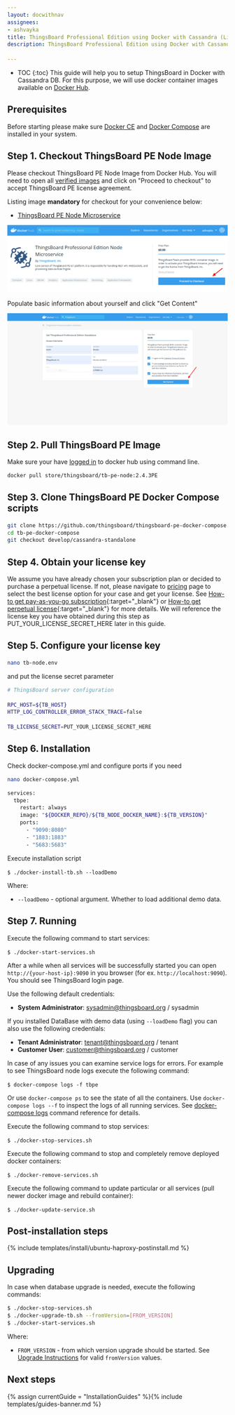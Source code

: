 ```yaml
---
layout: docwithnav
assignees:
- ashvayka
title: ThingsBoard Professional Edition using Docker with Cassandra (Linux or Mac OS)
description: ThingsBoard Professional Edition using Docker with Cassandra (Linux or Mac OS)

---
```


* TOC
{:toc}
This guide will help you to setup ThingsBoard in Docker with Cassandra DB. 
For this purpose, we will use docker container images available on [Docker Hub](https://hub.docker.com/search?q=thingsboard&type=image&image_filter=store).  

## Prerequisites

Before starting please make sure [Docker CE](https://docs.docker.com/install/) and [Docker Compose](https://docs.docker.com/compose/install/) are installed in your system. 

## Step 1. Checkout ThingsBoard PE Node Image

Please checkout ThingsBoard PE Node Image from Docker Hub.
You will need to open all [verified images](https://hub.docker.com/search?q=thingsboard&type=image&image_filter=store) and click on "Proceed to checkout" to accept ThingsBoard PE license agreement.

Listing image **mandatory** for checkout for your convenience below:

 - [ThingsBoard PE Node Microservice](https://hub.docker.com/_/thingsboard-pe-node)  


![image](/images/user-guide/install/docker-pe/checkout-pe-node.png)


Populate basic information about yourself and click "Get Content"


![image](/images/user-guide/install/docker-pe/details.png)


## Step 2. Pull ThingsBoard PE Image

Make sure your have [logged in](https://docs.docker.com/engine/reference/commandline/login/) to docker hub using command line.

```bash
docker pull store/thingsboard/tb-pe-node:2.4.3PE
```

## Step 3. Clone ThingsBoard PE Docker Compose scripts

```bash
git clone https://github.com/thingsboard/thingsboard-pe-docker-compose.git tb-pe-docker-compose
cd tb-pe-docker-compose
git checkout develop/cassandra-standalone
```

## Step 4. Obtain your license key

We assume you have already chosen your subscription plan or decided to purchase a perpetual license. 
If not, please navigate to [pricing](/pricing/) page to select the best license option for your case and get your license. 
See [How-to get pay-as-you-go subscription](https://www.youtube.com/watch?v=dK-QDFGxWek){:target="_blank"} or [How-to get perpetual license](https://www.youtube.com/watch?v=GPe0lHolWek){:target="_blank"} for more details.
We will reference the license key you have obtained during this step as PUT_YOUR_LICENSE_SECRET_HERE later in this guide.


## Step 5. Configure your license key

```bash
nano tb-node.env
```

and put the license secret parameter

```bash
# ThingsBoard server configuration

RPC_HOST=${TB_HOST}
HTTP_LOG_CONTROLLER_ERROR_STACK_TRACE=false

TB_LICENSE_SECRET=PUT_YOUR_LICENSE_SECRET_HERE
```

## Step 6. Installation

Check docker-compose.yml and configure ports if you need

```bash
nano docker-compose.yml
```

```bash
services:
  tbpe:
    restart: always
    image: "${DOCKER_REPO}/${TB_NODE_DOCKER_NAME}:${TB_VERSION}"
    ports:
      - "9090:8080"
      - "1883:1883"
      - "5683:5683"
```

Execute installation script

`$ ./docker-install-tb.sh --loadDemo`

Where:

- `--loadDemo` - optional argument. Whether to load additional demo data.

## Step 7. Running

Execute the following command to start services:

`
$ ./docker-start-services.sh
`

After a while when all services will be successfully started you can open `http://{your-host-ip}:9090` in you browser (for ex. `http://localhost:9090`).
You should see ThingsBoard login page.

Use the following default credentials:

- **System Administrator**: sysadmin@thingsboard.org / sysadmin

If you installed DataBase with demo data (using `--loadDemo` flag) you can also use the following credentials:

- **Tenant Administrator**: tenant@thingsboard.org / tenant
- **Customer User**: customer@thingsboard.org / customer

In case of any issues you can examine service logs for errors.
For example to see ThingsBoard node logs execute the following command:

`
$ docker-compose logs -f tbpe
`

Or use `docker-compose ps` to see the state of all the containers.
Use `docker-compose logs --f` to inspect the logs of all running services.
See [docker-compose logs](https://docs.docker.com/compose/reference/logs/) command reference for details.

Execute the following command to stop services:

`
$ ./docker-stop-services.sh
`

Execute the following command to stop and completely remove deployed docker containers:

`
$ ./docker-remove-services.sh
`

Execute the following command to update particular or all services (pull newer docker image and rebuild container):

`$ ./docker-update-service.sh`

## Post-installation steps

{% include templates/install/ubuntu-haproxy-postinstall.md %}

## Upgrading

In case when database upgrade is needed, execute the following commands:

```bash
$ ./docker-stop-services.sh
$ ./docker-upgrade-tb.sh --fromVersion=[FROM_VERSION]
$ ./docker-start-services.sh
```

Where:

- `FROM_VERSION` - from which version upgrade should be started. See [Upgrade Instructions](https://thingsboard.io/docs/user-guide/install/upgrade-instructions) for valid `fromVersion` values.


## Next steps

{% assign currentGuide = "InstallationGuides" %}{% include templates/guides-banner.md %}
